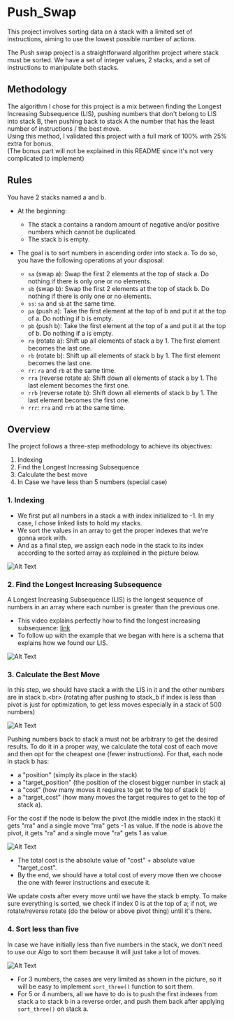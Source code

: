 # Push_Swap

This project involves sorting data on a stack with a limited set of instructions, aiming to use the lowest possible number of actions.

The Push swap project is a straightforward algorithm project where stack must be sorted. We have a set of integer values, 2 stacks, and a set of instructions to manipulate both stacks.

## Methodology

The algorithm I chose for this project is a mix between finding the Longest Increasing Subsequence (LIS), pushing numbers that don't belong to LIS into stack B, then pushing back to stack A the number that has the least number of instructions / the best move.<br>Using this method, I validated this project with a full mark of 100% with 25% extra for bonus.<br>
(The bonus part will not be explained in this README since it's not very complicated to implement)

## Rules

You have 2 stacks named a and b.

- At the beginning:
  - The stack a contains a random amount of negative and/or positive numbers which cannot be duplicated.
  - The stack b is empty.
- The goal is to sort numbers in ascending order into stack a. To do so, you have the following operations at your disposal:

  - `sa` (swap a): Swap the first 2 elements at the top of stack a. Do nothing if there is only one or no elements.
  - `sb` (swap b): Swap the first 2 elements at the top of stack b. Do nothing if there is only one or no elements.
  - `ss`: `sa` and `sb` at the same time.
  - `pa` (push a): Take the first element at the top of b and put it at the top of a. Do nothing if b is empty.
  - `pb` (push b): Take the first element at the top of a and put it at the top of b. Do nothing if a is empty.
  - `ra` (rotate a): Shift up all elements of stack a by 1. The first element becomes the last one.
  - `rb` (rotate b): Shift up all elements of stack b by 1. The first element becomes the last one.
  - `rr`: `ra` and `rb` at the same time.
  - `rra` (reverse rotate a): Shift down all elements of stack a by 1. The last element becomes the first one.
  - `rrb` (reverse rotate b): Shift down all elements of stack b by 1. The last element becomes the first one.
  - `rrr`: `rra` and `rrb` at the same time.

## Overview

The project follows a three-step methodology to achieve its objectives:

1. Indexing
2. Find the Longest Increasing Subsequence
3. Calculate the best move
4. In Case we have less than 5 numbers (special case)

### 1. Indexing

- We first put all numbers in a stack a with index initialized to -1. In my case, I chose linked lists to hold my stacks.
- We sort the values in an array to get the proper indexes that we're gonna work with.
- And as a final step, we assign each node in the stack to its index according to the sorted array as explained in the picture below.

![Alt Text](./pics/indexing_.png)

### 2. Find the Longest Increasing Subsequence

A Longest Increasing Subsequence (LIS) is the longest sequence of numbers in an array where each number is greater than the previous one.

- This video explains perfectly how to find the longest increasing subsequence: [link](https://www.youtube.com/watch?v=E6us4nmXTHs&t=643s)
- To follow up with the example that we began with here is a schema that explains how we found our LIS.

![Alt Text](./pics/LIS.png)

### 3. Calculate the Best Move

In this step, we should have stack a with the LIS in it and the other numbers are in stack b.<br\>
(rotating after pushing to stack_b if index is less than pivot is just for optimization, to get less moves especially in a stack of 500 numbers)

![Alt Text](./pics/pushtob.png)

Pushing numbers back to stack a must not be arbitrary to get the desired results. To do it in a proper way, we calculate the total cost of each move and then opt for the cheapest one (fewer instructions). For that, each node in stack b has:
  - a "position" (simply its place in the stack)
  - a "target_position" (the position of the closest bigger number in stack a)
  - a "cost" (how many moves it requires to get to the top of stack b)
  - a "target_cost" (how many moves the target requires to get to the top of stack a).

For the cost if the node is below the pivot (the middle index in the stack) it gets "rra" and a single move "rra" gets -1 as value. If the node is above the pivot, it gets "ra" and a single move "ra" gets 1 as value.

![Alt Text](./pics/bestmove.png)

- The total cost is the absolute value of "cost" + absolute value "target_cost".
- By the end, we should have a total cost of every move then we choose the one with fewer instructions and execute it.

We update costs after every move until we have the stack b empty. To make sure everything is sorted, we check if index 0 is at the top of a; if not, we rotate/reverse rotate (do the below or above pivot thing) until it's there.

### 4. Sort less than five

In case we have initially less than five numbers in the stack, we don't need to use our Algo to sort them because it will just take a lot of moves.

![Alt Text](./pics/3and5.png)

- For 3 numbers, the cases are very limited as shown in the picture, so it will be easy to implement `sort_three()` function to sort them.
- For 5 or 4 numbers, all we have to do is to push the first indexes from stack a to stack b in a reverse order, and push them back after applying `sort_three()` on stack a.
